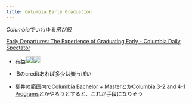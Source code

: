 ```yaml
---
title: Columbia Early Graduation
---
```


*Columbia*でいわゆる*飛び級*

[Early Departures: The Experience of Graduating Early - Columbia Daily Spectator](https://www.columbiaspectator.com/the-eye/2017/04/18/early-departures-the-experience-of-graduating-early/)

* 有益<img src='https://scrapbox.io/api/pages/blu3mo-public/blu3mo/icon' alt='blu3mo.icon' height="19.5"/><img src='https://scrapbox.io/api/pages/blu3mo-public/blu3mo/icon' alt='blu3mo.icon' height="19.5"/>

* IBのcreditあれば多少は楽っぽい

* 柳井の範囲内で[Columbia Bachelor + Master](Columbia%20Bachelor%20+%20Master.md)とか[Columbia 3-2 and 4-1 Programs](Columbia%203-2%20and%204-1%20Programs.md)とかやろうとすると、これが手段になりそう
